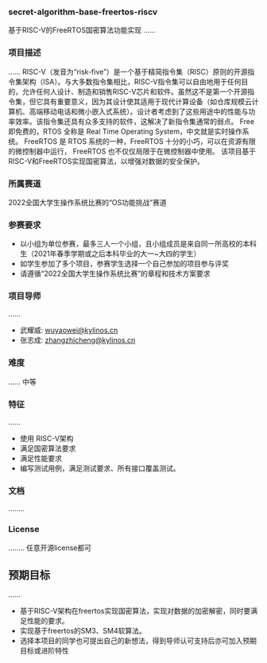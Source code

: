 ### secret-algorithm-base-freertos-riscv

基于RISC-V的FreeRTOS国密算法功能实现
......

### 项目描述
......
RISC-V（发音为“risk-five”）是一个基于精简指令集（RISC）原则的开源指令集架构（ISA）。与大多数指令集相比，RISC-V指令集可以自由地用于任何目的，允许任何人设计、制造和销售RISC-V芯片和软件。虽然这不是第一个开源指令集，但它具有重要意义，因为其设计使其适用于现代计算设备（如仓库规模云计算机、高端移动电话和微小嵌入式系统）。设计者考虑到了这些用途中的性能与功率效率。该指令集还具有众多支持的软件，这解决了新指令集通常的弱点。
Free 即免费的，RTOS 全称是 Real Time Operating System，中文就是实时操作系统。
FreeRTOS 是 RTOS 系统的一种，FreeRTOS 十分的小巧，可以在资源有限的微控制器中运行， FreeRTOS 也不仅仅局限于在微控制器中使用。
该项目基于RISC-V和FreeRTOS实现国密算法，以增强对数据的安全保护。

### 所属赛道

2022全国大学生操作系统比赛的“OS功能挑战”赛道



### 参赛要求

- 以小组为单位参赛，最多三人一个小组，且小组成员是来自同一所高校的本科生（2021年春季学期或之后本科毕业的大一~大四的学生）
- 如学生参加了多个项目，参赛学生选择一个自己参加的项目参与评奖
- 请遵循“2022全国大学生操作系统比赛”的章程和技术方案要求



### 项目导师

......

* 武耀威: wuyaowei@kylinos.cn
* 张志成: zhangzhicheng@kylinos.cn



### 难度

......
中等


### 特征

......
* 使用 RISC-V架构
* 满足国密算法要求
* 满足性能要求
* 编写测试用例，满足测试要求、所有接口覆盖测试。


### 文档

........

### License

........
任意开源license都可


## 预期目标
......
* 基于RISC-V架构在freertos实现国密算法，实现对数据的加密解密，同时要满足性能的要求。
* 实现基于freertos的SM3、SM4软算法。
* 选择本项目的同学也可提出自己的新想法，得到导师认可支持后亦可加入预期目标或进阶特性
